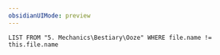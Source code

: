 ```yaml
---
obsidianUIMode: preview
---
```

```dataview
LIST FROM "5. Mechanics\Bestiary\Ooze" WHERE file.name != this.file.name
```